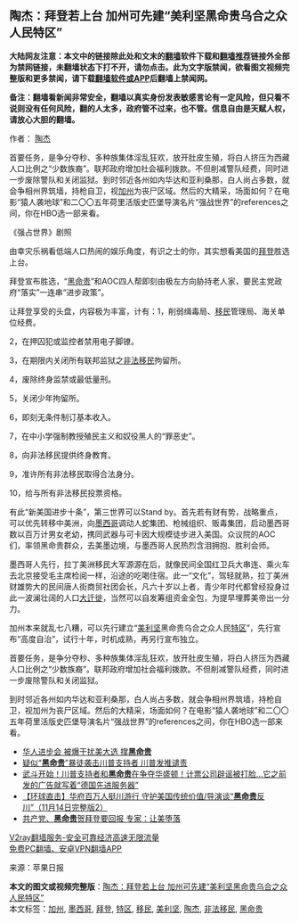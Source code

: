  <h2>陶杰：拜登若上台 加州可先建“美利坚黑命贵乌合之众人民特区”</h2> <p class="notice"><b>大陆网友注意：本文中的链接除此处和文末的<a href="https://github.com/bannedbook/fanqiang" >翻墙</a>软件下载和<a href="https://github.com/killgcd/justmysocks/blob/master/README.md">翻墙推荐</a>链接外全部为禁网链接，未翻墙状态下打不开，请勿点击。此为文字版禁闻，欲看图文视频完整版和更多禁闻，请下载<a href="https://github.com/bannedbook/fanqiang">翻墙软件或APP</a>后翻墙上禁闻网。</p><p>备注：翻墙看新闻非常安全，翻墙以真实身份发表敏感言论有一定风险，但只看不说则没有任何风险，翻的人太多，政府管不过来，也不管。信息自由是天赋人权，请放心大胆的翻墙。</b></p>  <div class="entry"> <p>作者： <a href="https://www.bannedbook.org/bnews/tag/%e9%99%b6%e6%9d%b0/" class="st_tag internal_tag" rel="tag" title="标签 陶杰 下的日志">陶杰</a></p> <p id="summary">首要任务，是争分夺秒、多种族集体淫乱狂欢，放开肚皮生殖，将白人挤压为西藏人口比例之“少数族裔”。联邦政府增加社会福利拨款。不但削减警队经费，同时进一步废除警队和关闭监狱。到时邻近各州如内华达和亚利桑那，白人尚占多数，就会争相州界筑墙，持枪自卫，视<a href="https://www.bannedbook.org/bnews/tag/%e5%8a%a0%e5%b7%9e/" class="st_tag internal_tag" rel="tag" title="标签 加州 下的日志">加州</a>为丧尸区域。然后的大精采，场面如何？在电影“猿人袭地球”和二〇〇五年荷里活版史匹堡导演名片“强战世界”的references之间，你在HBO选一部来看。</p> <p id="conimg">《强占世界》剧照</p> <p>由幸灾乐祸看低端人口热闹的娱乐角度，有识之士的你，其实想看美国的<a href="https://www.bannedbook.org/bnews/tag/%e6%8b%9c%e7%99%bb/" class="st_tag internal_tag" rel="tag" title="标签 拜登 下的日志">拜登</a>胜选上台。</p> <p>拜登宣布胜选，“<a href="https://www.bannedbook.org/bnews/tag/%e9%bb%91%e5%91%bd%e8%b4%b5/" class="st_tag internal_tag" rel="tag" title="标签 黑命贵 下的日志">黑命贵</a>”和AOC四人帮即刻由极左方向胁持老人家，要民主党政府“落实”一连串“进步政策”。</p> <p>让拜登享受的头盘，内容极为丰富，计有：1，削弱缉毒局、<a href="https://www.bannedbook.org/bnews/tag/%e7%a7%bb%e6%b0%91/" class="st_tag internal_tag" rel="tag" title="标签 移民 下的日志">移民</a>管理局、海关单位经费。</p> <p>2，在押囚犯或监控者禁用电子脚镣。</p>  <p>3，在期限内关闭所有联邦监狱之<a href="https://www.bannedbook.org/bnews/tag/%e9%9d%9e%e6%b3%95%e7%a7%bb%e6%b0%91/" class="st_tag internal_tag" rel="tag" title="标签 非法移民 下的日志">非法移民</a>拘留所。</p> <p>4，废除终身监禁或最低量刑。</p> <p>5，关闭少年拘留所。</p> <p>6，即刻无条件制订基本收入。</p> <p>7，在中小学强制教授殖民主义和奴役黑人的“罪恶史”。</p> <p>8，向非法移民提供终身教育。</p> <p>9，准许所有非法移民取得合法身分。</p>  <p>10，给与所有非法移民投票资格。</p> <p>有此“新美国进步十条”，第三世界可以Stand by。首先若有财有势，战略重点，可以优先转移中美洲，向<a href="https://www.bannedbook.org/bnews/tag/%e5%a2%a8%e8%a5%bf%e5%93%a5/" class="st_tag internal_tag" rel="tag" title="标签 墨西哥 下的日志">墨西哥</a>调动人蛇集团、枪械组织、贩毒集团，启动墨西哥数以百万计男女老幼，携同武器与可卡因大规模徒步进入美国。众议院的AOC们，率领黑命贵群众，去美墨边境，与墨西哥人民热烈含泪拥抱、胜利会师。</p> <p>墨西哥人先行，拉丁美洲移民大军源源在后，就像民间全国红卫兵大串连、乘火车去北京接受毛主席检阅一样，沿途的吃喝住宿。此一“文化”，驾轻就熟，拉丁美洲财雄势大的民间唐人街商贸社团会长，凡六十岁以上者，青少年时代都曾经投身过此一波澜壮阔的人口<span class='wp_keywordlink'><a href="https://www.bannedbook.org/forum2/topic82.html" title="谢朝平：《大迁徙》 chm电子书 txt 手机电子书 不缺第七章" target="_blank">大迁徙</a></span>，当然可以自发筹组资金全包，为提早埋葬美帝出一分力。</p> <p>加州本来就乱七八糟，可以先行建立“<a href="https://www.bannedbook.org/bnews/tag/%E7%BE%8E%E5%88%A9%E5%9D%9A/" class="st_tag internal_tag" rel="tag" title="标签 美利坚 下的日志">美利坚</a>黑命贵乌合之众人民<a href="https://www.bannedbook.org/bnews/tag/%E7%89%B9%E5%8C%BA/" class="st_tag internal_tag" rel="tag" title="标签 特区 下的日志">特区</a>”，先行宣布“高度自治”，试行十年，时机成熟，再另行宣布独立。</p> <p>首要任务，是争分夺秒、多种族集体淫乱狂欢，放开肚皮生殖，将白人挤压为西藏人口比例之“少数族裔”。联邦政府增加社会福利拨款。不但削减警队经费，同时进一步废除警队和关闭监狱。</p> <p>到时邻近各州如内华达和亚利桑那，白人尚占多数，就会争相州界筑墙，持枪自卫，视加州为丧尸区域。然后的大精采，场面如何？在电影“猿人袭地球”和二〇〇五年荷里活版史匹堡导演名片“强战世界”的references之间，你在HBO选一部来看。</p> <ul class='op-related-articles' title='相关阅读'> <li><a href='https://www.bannedbook.org/bnews/bannedvideo/20201118/1432977.html' target='_blank'>华人进步会 被爆干扰美大选 撑<b>黑命贵</b></a></li> <li><a href='https://www.bannedbook.org/bnews/cnnews/20201116/1431649.html' target='_blank'>疑似“<b>黑命贵</b>”暴徒袭击川普支持者 川普发推谴责</a></li> <li><a href='https://www.bannedbook.org/bnews/cbnews/20201116/1431640.html' target='_blank'>武斗开始！川普支持者和<b>黑命贵</b>在争夺华盛顿！计票公司辟谣被打脸…它之前发的广告就写着“德国先进服务器”</a></li> <li><a href='https://www.bannedbook.org/bnews/bannedvideo/20201115/1431354.html' target='_blank'>【环球直击】华府百万人挺川游行 守护美国传统价值/导演谈“<b>黑命贵</b>反川”（11月14日完整版2）</a></li> <li><a href='https://www.bannedbook.org/bnews/bannedvideo/20201115/1431307.html' target='_blank'>共产党、<b>黑命贵</b>贺拜登要回报 专家：让美堕落</a></li> </ul> <p class="texttj"> <a href="https://www.bannedbook.org/forum23/topic22702.html" target="_blank">V2ray翻墙服务-安全可靠经济高速无限流量</a><br/> <a href="https://github.com/bannedbook/fanqiang/wiki/%E7%A6%81%E9%97%BB%E7%BD%91%E5%AE%89%E5%8D%93%E7%BF%BB%E5%A2%99%E6%96%B0%E9%97%BBAPP" target="_blank">免费PC翻墙、安卓VPN翻墙APP</a></p><p> 来源：苹果日报 </p> <a name='sharetosocial'></a>       <div><b>本文的图文或视频完整版</b>：<a href='https://www.bannedbook.org/bnews/comments/20201124/1436083.html'>陶杰：拜登若上台 加州可先建“美利坚黑命贵乌合之众人民特区”</a></div>  </div><!--END ENTRY--> <div class="postfooter"> <div>本文标签：<a href="https://www.bannedbook.org/bnews/tag/%e5%8a%a0%e5%b7%9e/" rel="tag">加州</a>, <a href="https://www.bannedbook.org/bnews/tag/%e5%a2%a8%e8%a5%bf%e5%93%a5/" rel="tag">墨西哥</a>, <a href="https://www.bannedbook.org/bnews/tag/%e6%8b%9c%e7%99%bb/" rel="tag">拜登</a>, <a href="https://www.bannedbook.org/bnews/tag/%E7%89%B9%E5%8C%BA/" rel="tag">特区</a>, <a href="https://www.bannedbook.org/bnews/tag/%e7%a7%bb%e6%b0%91/" rel="tag">移民</a>, <a href="https://www.bannedbook.org/bnews/tag/%E7%BE%8E%E5%88%A9%E5%9D%9A/" rel="tag">美利坚</a>, <a href="https://www.bannedbook.org/bnews/tag/%e9%99%b6%e6%9d%b0/" rel="tag">陶杰</a>, <a href="https://www.bannedbook.org/bnews/tag/%e9%9d%9e%e6%b3%95%e7%a7%bb%e6%b0%91/" rel="tag">非法移民</a>, <a href="https://www.bannedbook.org/bnews/tag/%e9%bb%91%e5%91%bd%e8%b4%b5/" rel="tag">黑命贵</a></div>  </div><!--END POSTFOOTER--> 